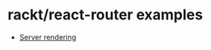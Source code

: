 # rackt/react-router examples

* [Server rendering](https://github.com/allantatter/rackt-react-router-examples/tree/master/server-rendering)